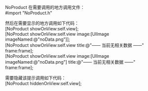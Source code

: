 NoProduct
在需要调用的地方调用文件：    
   #import "NoProduct.h" <br>
   
然后在需要显示的地方调用如下代码：  
    [NoProduct showOnView:self.view];   
    [NoProduct showOnView:self.view image:[UIImage imageNamed:@"noData.png"]];    
    [NoProduct showOnView:self.view title:@"—— 当前无相关数据 ——" frame:frame];   
    [NoProduct showOnView:self.view image:[UIImage imageNamed:@"noData.png"] title:@"—— 当前无相关数据 ——" frame:frame];

需要隐藏该提示调用如下代码：     
    [NoProduct hiddenOnView:self.view];
